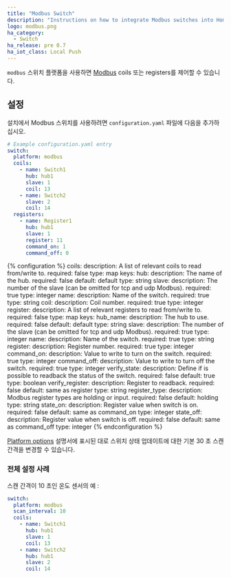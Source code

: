 ```yaml
---
title: "Modbus Switch"
description: "Instructions on how to integrate Modbus switches into Home Assistant."
logo: modbus.png
ha_category:
  - Switch
ha_release: pre 0.7
ha_iot_class: Local Push
---
```


`modbus` 스위치 플랫폼을 사용하면 [Modbus](http://www.modbus.org/) coils 또는 registers를 제어할 수 있습니다.

## 설정

설치에서 Modbus 스위치를 사용하려면 `configuration.yaml` 파일에 다음을 추가하십시오.

```yaml
# Example configuration.yaml entry
switch:
  platform: modbus
  coils:
    - name: Switch1
      hub: hub1
      slave: 1
      coil: 13
    - name: Switch2
      slave: 2
      coil: 14
  registers:
    - name: Register1
      hub: hub1
      slave: 1
      register: 11
      command_on: 1
      command_off: 0
```

{% configuration %}
coils:
  description: A list of relevant coils to read from/write to.
  required: false
  type: map
  keys:
    hub:
      description: The name of the hub.
      required: false
      default: default
      type: string
    slave:
      description: The number of the slave (can be omitted for tcp and udp Modbus).
      required: true
      type: integer
    name:
      description: Name of the switch.
      required: true
      type: string
    coil:
      description: Coil number.
      required: true
      type: integer
register:
  description: A list of relevant registers to read from/write to.
  required: false
  type: map
  keys:
    hub_name:
      description: The hub to use.
      required: false
      default: default
      type: string
    slave:
      description: The number of the slave (can be omitted for tcp and udp Modbus).
      required: true
      type: integer
    name:
      description: Name of the switch.
      required: true
      type: string
    register:
      description: Register number.
      required: true
      type: integer
    command_on:
      description: Value to write to turn on the switch.
      required: true
      type: integer
    command_off:
      description: Value to write to turn off the switch.
      required: true
      type: integer
    verify_state:
      description: Define if is possible to readback the status of the switch.
      required: false
      default: true
      type: boolean
    verify_register:
      description: Register to readback.
      required: false
      default: same as register
      type: string
    register_type:
      description: Modbus register types are holding or input.
      required: false
      default: holding
      type: string
    state_on:
      description: Register value when switch is on.
      required: false
      default: same as command_on
      type: integer
    state_off:
      description: Register value when switch is off.
      required: false
      default: same as command_off
      type: integer
{% endconfiguration %}

[Platform options](/docs/configuration/platform_options/#scan-interval) 설명서에 표시된 대로 스위치 상태 업데이트에 대한 기본 30 초 스캔 간격을 변경할 수 있습니다.

### 전체 설정 사례

스캔 간격이 10 초인 온도 센서의 예 :

```yaml
switch:
  platform: modbus
  scan_interval: 10
  coils:
    - name: Switch1
      hub: hub1
      slave: 1
      coil: 13
    - name: Switch2
      hub: hub1
      slave: 2
      coil: 14
```
